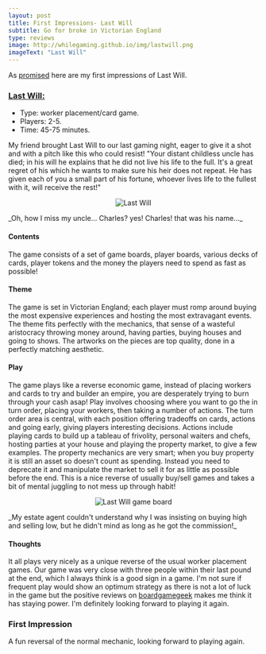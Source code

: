 ```yaml
---
layout: post
title: First Impressions- Last Will
subtitle: Go for broke in Victorian England
type: reviews
image: http://whilegaming.github.io/img/lastwill.png
imageText: "Last Will"
---
```


As [promised](http://whilegaming.github.io/2016-01-16-FITEG) here are my first impressions of Last Will.

### [Last Will:](http://czechgames.com/en/last-will/) 
+ Type: worker placement/card game.
+ Players: 2-5.
+ Time: 45-75 minutes.

My friend brought Last Will to our last gaming night, eager to give it a shot and with a pitch like this who could resist! "Your distant childless uncle has died; in his will he explains that he did not live his life to the full. It's a great regret of his which he wants to make sure his heir does not repeat. He has given each of you a small part of his fortune, whoever lives life to the fullest with it, will receive the rest!"

<p align="center">
  <img src="http://whilegaming.github.io/img/wide.jpg" alt="Last Will"/>
</p>
_Oh, how I miss my uncle... Charles? yes! Charles! that was his name..._

#### Contents
The game consists of a set of game boards, player boards, various decks of cards, player tokens and the money the players need to spend as fast as possible!

#### Theme 
The game is set in Victorian England; each player must romp around buying the most expensive experiences and hosting the most extravagant events. The theme fits perfectly with the mechanics, that sense of a wasteful aristocracy throwing money around, having parties, buying houses and going to shows. The artworks on the pieces are top quality, done in a perfectly matching aesthetic.

#### Play
The game plays like a reverse economic game, instead of placing workers and cards to try and builder an empire, you are desperately trying to burn through your cash asap! Play involves choosing where you want to go the in turn order, placing your workers, then taking a number of actions. The turn order area is central, with each position offering tradeoffs on cards, actions and going early, giving players interesting decisions. Actions include playing cards to build up a tableau of frivolity, personal waiters and chefs, hosting parties at your house and playing the property market, to give a few examples. The property mechanics are very smart; when you buy property it is still an asset so doesn't count as spending. Instead you need to deprecate it and manipulate the market to sell it for as little as possible before the end. This is a nice reverse of usually buy/sell games and takes a bit of mental juggling to not mess up through habit!

<p align="center">
  <img src="http://whilegaming.github.io/img/lastwillplay.png" alt="Last Will game board"/>
</p>
_My estate agent couldn't understand why I was insisting on buying high and selling low, but he didn't mind as long as he got the commission!_

#### Thoughts
It all plays very nicely as a unique reverse of the usual worker placement games. Our game was very close with three people within their last pound at the end, which I always think is a good sign in a game. I'm not sure if frequent play would show an optimum strategy as there is not a lot of luck in the game but the positive reviews on [boardgamegeek](https://boardgamegeek.com/boardgame/97842/last-will) makes me think it has staying power. I'm definitely looking forward to playing it again.

### First Impression
A fun reversal of the normal mechanic, looking forward to playing again.

